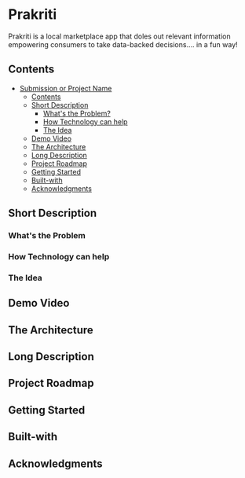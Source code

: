 # Prakriti
Prakriti is a local marketplace app that doles out relevant information
empowering consumers to take data-backed decisions.... in a fun way!

## Contents
* [Submission or Project Name](#Prakriti)
    * [Contents](#Contents)
    * [Short Description](#Short-description)
         * [What's the Problem?](#what's-the-problem)
         * [How Technology can help](#how-technology-can-help)
         * [The Idea](#the-idea)
    * [Demo Video](#Demo-video)
    * [The Architecture](#the-architecture)
    * [Long Description](#Long-description)
    * [Project Roadmap](#Project-Roadmap)
    * [Getting Started](#Getting-started)
    * [Built-with](#Built-with)
    * [Acknowledgments](#Acknowledgments)


## Short Description
### What's the Problem
### How Technology can help
### The Idea

## Demo Video


## The Architecture

## Long Description

## Project Roadmap

## Getting Started

## Built-with

## Acknowledgments
